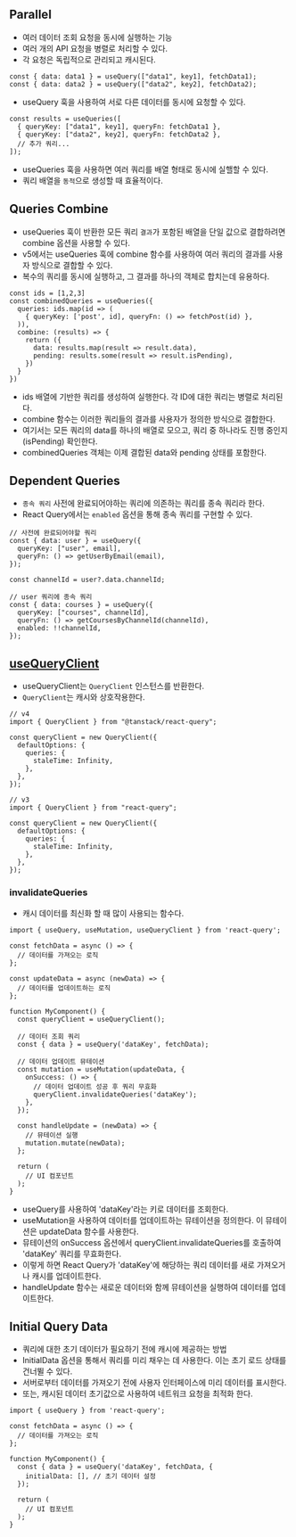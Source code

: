## Parallel

- 여러 데이터 조회 요청을 동시에 실행하는 기능
- 여러 개의 API 요청을 병렬로 처리할 수 있다.
- 각 요청은 독립적으로 관리되고 캐시된다.

```tsx
const { data: data1 } = useQuery(["data1", key1], fetchData1);
const { data: data2 } = useQuery(["data2", key2], fetchData2);
```

- useQuery 훅을 사용하여 서로 다른 데이터를 동시에 요청할 수 있다.

```tsx
const results = useQueries([
  { queryKey: ["data1", key1], queryFn: fetchData1 },
  { queryKey: ["data2", key2], queryFn: fetchData2 },
  // 추가 쿼리...
]);
```

- useQueries 훅을 사용하면 여러 쿼리를 배열 형태로 동시에 실핼할 수 있다.
- 쿼리 배열을 `동적`으로 생성할 때 효율적이다.

## Queries Combine

- useQueries 훅이 반환한 모든 쿼리 `결과`가 포함된 배열을 단일 값으로 결합하려면 combine 옵션을 사용할 수 있다.
- v5에서는 useQueries 훅에 combine 함수를 사용하여 여러 쿼리의 결과를 사용자 방식으로 결합할 수 있다.
- 복수의 쿼리를 동시에 실행하고, 그 결과를 하나의 객체로 합치는데 유용하다.

```tsx
const ids = [1,2,3]
const combinedQueries = useQueries({
  queries: ids.map(id => (
    { queryKey: ['post', id], queryFn: () => fetchPost(id) },
  )),
  combine: (results) => {
    return ({
      data: results.map(result => result.data),
      pending: results.some(result => result.isPending),
    })
  }
})
```

- ids 배열에 기반한 쿼리를 생성하여 실행한다. 각 ID에 대한 쿼리는 병렬로 처리된다.
- combine 함수는 이러한 쿼리들의 결과를 사용자가 정의한 방식으로 결합한다.
- 여기서는 모든 쿼리의 data를 하나의 배열로 모으고, 쿼리 중 하나라도 진행 중인지 (isPending) 확인한다.
- combinedQueries 객체는 이제 결합된 data와 pending 상태를 포함한다.

## Dependent Queries

- `종속 쿼리` 사전에 완료되어야하는 쿼리에 의존하는 쿼리를 종속 쿼리라 한다.
- React Query에서는 `enabled` 옵션을 통해 종속 쿼리를 구현할 수 있다.

```tsx
// 사전에 완료되어야할 쿼리
const { data: user } = useQuery({
  queryKey: ["user", email],
  queryFn: () => getUserByEmail(email),
});

const channelId = user?.data.channelId;

// user 쿼리에 종속 쿼리
const { data: courses } = useQuery({
  queryKey: ["courses", channelId],
  queryFn: () => getCoursesByChannelId(channelId),
  enabled: !!channelId,
});
```

## [useQueryClient](https://github.com/ssi02014/react-query-tutorial/blob/main/document/queryClient.md)

- useQueryClient는 `QueryClient` 인스턴스를 반환한다.
- `QueryClient`는 캐시와 상호작용한다.

```tsx
// v4
import { QueryClient } from "@tanstack/react-query";

const queryClient = new QueryClient({
  defaultOptions: {
    queries: {
      staleTime: Infinity,
    },
  },
});

// v3
import { QueryClient } from "react-query";

const queryClient = new QueryClient({
  defaultOptions: {
    queries: {
      staleTime: Infinity,
    },
  },
});
```

### invalidateQueries

- 캐시 데이터를 최신화 할 때 많이 사용되는 함수다.

```tsx
import { useQuery, useMutation, useQueryClient } from 'react-query';

const fetchData = async () => {
  // 데이터를 가져오는 로직
};

const updateData = async (newData) => {
  // 데이터를 업데이트하는 로직
};

function MyComponent() {
  const queryClient = useQueryClient();

  // 데이터 조회 쿼리
  const { data } = useQuery('dataKey', fetchData);

  // 데이터 업데이트 뮤테이션
  const mutation = useMutation(updateData, {
    onSuccess: () => {
      // 데이터 업데이트 성공 후 쿼리 무효화
      queryClient.invalidateQueries('dataKey');
    },
  });

  const handleUpdate = (newData) => {
    // 뮤테이션 실행
    mutation.mutate(newData);
  };

  return (
    // UI 컴포넌트
  );
}
```

- useQuery를 사용하여 'dataKey'라는 키로 데이터를 조회한다.
- useMutation을 사용하여 데이터를 업데이트하는 뮤테이션을 정의한다. 이 뮤테이션은 updateData 함수를 사용한다.
- 뮤테이션의 onSuccess 옵션에서 queryClient.invalidateQueries를 호출하여 'dataKey' 쿼리를 무효화한다.
- 이렇게 하면 React Query가 'dataKey'에 해당하는 쿼리 데이터를 새로 가져오거나 캐시를 업데이트한다.
- handleUpdate 함수는 새로운 데이터와 함께 뮤테이션을 실행하여 데이터를 업데이트한다.

## Initial Query Data

- 쿼리에 대한 초기 데이터가 필요하기 전에 캐시에 제공하는 방법
- InitialData 옵션을 통해서 쿼리를 미리 채우는 데 사용한다. 이는 초기 로드 상태를 건너뛸 수 있다.
- 서버로부터 데이터를 가져오기 전에 사용자 인터페이스에 미리 데이터를 표시한다.
- 또는, 캐시된 데이터 초기값으로 사용하여 네트워크 요청을 최적화 한다.

```tsx
import { useQuery } from 'react-query';

const fetchData = async () => {
  // 데이터를 가져오는 로직
};

function MyComponent() {
  const { data } = useQuery('dataKey', fetchData, {
    initialData: [], // 초기 데이터 설정
  });

  return (
    // UI 컴포넌트
  );
}
```
